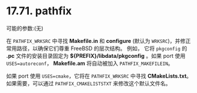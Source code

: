 # 17.71. pathfix

可能的参数:(无)

在 `PATHFIX_WRKSRC` 中寻找 **Makefile.in** 和 **configure** (默认为 `WRKSRC`)，并修正常用路径，以确保它们尊重 FreeBSD 的层次结构。 例如， 它将 `pkgconfig` 的 **.pc** 文件的安装目录固定为 **${PREFIX}/libdata/pkgconfig** 。如果 port 使用 `USES=autoreconf`， **Makefile.am** 将自动被加入 `PATHFIX_MAKEFILEIN`。

如果 port 使用 `USES=cmake`，它将在 `PATHFIX_WRKSRC` 中寻找 **CMakeLists.txt**。如果需要，可以通过 `PATHFIX_CMAKELISTSTXT` 来修改这个默认文件名。
